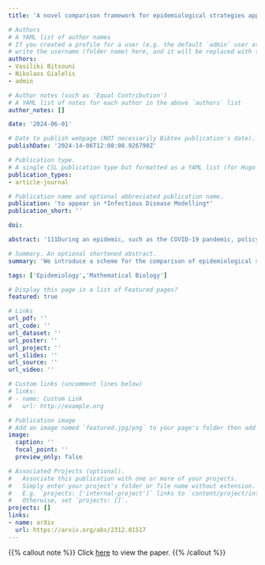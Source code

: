 ```yaml
---
title: 'A novel comparison framework for epidemiological strategies applied to age-based restrictions versus horizontal lockdowns'

# Authors
# A YAML list of author names
# If you created a profile for a user (e.g. the default `admin` user at `content/authors/admin/`), 
# write the username (folder name) here, and it will be replaced with their full name and linked to their profile.
authors:
- Vasiliki Bitsouni
- Nikolaos Gialelis
- admin

# Author notes (such as 'Equal Contribution')
# A YAML list of notes for each author in the above `authors` list
author_notes: []

date: '2024-06-01'

# Date to publish webpage (NOT necessarily Bibtex publication's date).
publishDate: '2024-14-06T12:08:08.926790Z'

# Publication type.
# A single CSL publication type but formatted as a YAML list (for Hugo requirements).
publication_types: 
- article-journal

# Publication name and optional abbreviated publication name.
publication: 'to appear in *Infectious Disease Modelling*'
publication_short: ''

doi:

abstract: '111During an epidemic, such as the COVID-19 pandemic, policy-makers are faced with the decision of implementing effective, yet socioeconomically costly intervention strategies, such as school and workplace closure, physical distancing, etc. In this study, we propose a rigorous definition of epidemiological strategies. In addition, we develop a scheme for comparing certain epidemiological strategies, with the goal of providing policy-makers with a tool for their systematic comparison. Then, we put the suggested scheme to the test by employing an age-based epidemiological compartment model introduced in a previous work of the authors, coupled with data from the literature, in order to compare the effectiveness of age-based and horizontal interventions. In general, our findings suggest that these two are comparable, mainly at a low or medium level of intensity.'

# Summary. An optional shortened abstract.
summary: 'We introduce a scheme for the comparison of epidemiological strategies and employ it to investigate how age-based restrictions would fare against horizontal lockdowns during the COVID-19 pandemic.'

tags: ['Epidemiology','Mathematical Biology']

# Display this page in a list of Featured pages?
featured: true

# Links
url_pdf: ''
url_code: ''
url_dataset: ''
url_poster: ''
url_project: ''
url_slides: ''
url_source: ''
url_video: ''

# Custom links (uncomment lines below)
# links:
# - name: Custom Link
#   url: http://example.org

# Publication image
# Add an image named `featured.jpg/png` to your page's folder then add a caption below.
image:
  caption: ''
  focal_point: ''
  preview_only: false

# Associated Projects (optional).
#   Associate this publication with one or more of your projects.
#   Simply enter your project's folder or file name without extension.
#   E.g. `projects: ['internal-project']` links to `content/project/internal-project/index.md`.
#   Otherwise, set `projects: []`.
projects: []
links:
- name: arXiv
  url: https://arxiv.org/abs/2312.01517
---
```


{{% callout note %}}
Click [here](https://arxiv.org/abs/2312.01517) to view the paper.
{{% /callout %}}